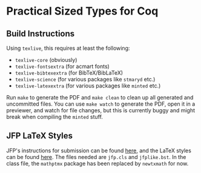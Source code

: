 # Practical Sized Types for Coq

## Build Instructions

Using `texlive`, this requires at least the following:

* `texlive-core` (obviously)
* `texlive-fontsextra` (for acmart fonts)
* `texlive-bibtexextra` (for BibTeX/BibLaTeX)
* `texlive-science` (for various packages like `stmaryd` etc.)
* `texlive-latexextra` (for various packages like `minted` etc.)

Run `make` to generate the PDF and `make clean` to clean up all generated and uncommitted files.
You can use `make watch` to generate the PDF, open it in a previewer, and watch for file changes,
but this is currently buggy and might break when compiling the `minted` stuff.

## JFP LaTeX Styles

JFP's instructions for submission can be found [here](https://www.cambridge.org/core/journals/journal-of-functional-programming/information/instructions-contributors),
and the LaTeX styles can be found [here](https://www.cambridge.org/core/services/aop-file-manager/file/5efdfbf0c990970b59d33052).
The files needed are `jfp.cls` and `jfplike.bst`.
In the class file, the `mathptmx` package has been replaced by `newtxmath` for now.
